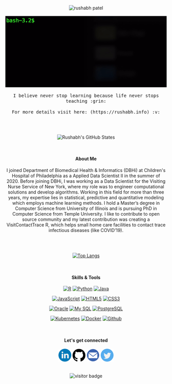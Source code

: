 <p align="center"> 
  <img src="https://github.com/rushabh31/rushabh31.github.io/blob/build/src/assests/images/rushabh-img.png" alt="rushabh patel" width="16%">
  <br><br> 
  <samp>
    <img align="center" src="https://github.com/rushabh31/rushabh31/blob/master/assets/welcome.gif" alt="rushabh patel">
    <br><br>
    I believe never stop learning because life never stops teaching :grin: 
    <br><br> 
     For more details visit here: (https://rushabh.info) :v:
  </samp>  
</p>

<br><br>

<div align="center">

![Rushabh's GitHub States](https://github-readme-stats.vercel.app/api?username=rushabh31&show_icons=true&theme=dark)

</div>

<br>

<div align="center">

#### About Me

<p>
I joined Department of Biomedical Health & Informatics (DBHi) at Children's Hospital of Philadelphia as a Applied Data Scientist II in the summer of 2020. Before joining DBHi, I was working as a Data Scientist for the Visiting Nurse Service of New York, where my role was to engineer computational solutions and develop algorithms. Working in this field for more than three years, my expertise lies in statistical, predictive and quantitative modeling which employs machine learning methods. I hold a Master’s degree in Computer Science from University of Illinois and is pursuing PhD in Computer Science from Temple University. I like to contribute to open source community and my latest contribution was creating a VisitContactTrace R, which helps small home care facilities to contact trace infectious diseases (like COVID’19).</p>

<br>
<br>

[![Top Langs](https://github-readme-stats.vercel.app/api/top-langs/?username=rushabh31&theme=dark&hide_langs_below=1)](https://github.com/anuraghazra/github-readme-stats)

</div>
<br>

<div align="center">
<!-- <samp> -->

#### Skills & Tools


[![R](https://img.shields.io/badge/R-457b9d?style=for-the-badge&labelColor=black&logo=R&logoColor=blue&link=https://github.com/rushabh31)](https://github.com/rushabh31)
[![Python](https://img.shields.io/badge/Python-376D9C?style=for-the-badge&labelColor=F3CB47&logo=python&logoColor=white&link=https://github.com/rushabh31)](https://github.com/rushabh31) 
[![Java](https://img.shields.io/badge/Java-2B738B?style=for-the-badge&labelColor=fa7f11&logo=java&logoColor=white&link=https://github.com/rushabh31)](https://github.com/rushabh31)



[![JavaScript](https://img.shields.io/badge/JavaScript-e3b500?style=for-the-badge&labelColor=F4D148&logo=javascript&logoColor=white&link=https://github.com/devsmranjan)](https://github.com/rushabh31) 
[![HTML5](https://img.shields.io/badge/HTML5-E85E34?style=for-the-badge&labelColor=ff8a63&logo=html5&logoColor=white&link=https://github.com/rushabh31)](https://github.com/rushabh31) [![CSS3](https://img.shields.io/badge/CSS3-206DB5?style=for-the-badge&labelColor=3FA4D9&logo=css3&logoColor=white&link=https://github.com/rushabh31)](https://github.com/rushabh31)

[![Oracle](https://img.shields.io/badge/Oracle-SQL-32648D?style=for-the-badge&labelColor=4b8dc4&logo=sql&logoColor=white&link=https://github.com/rushabh31)](https://github.com/rushabh31)
[![My SQL](https://img.shields.io/badge/My%20SQL-DD8B38?style=for-the-badge&labelColor=205F87&logo=mysql&logoColor=white&link=https://github.com/rushabh31)](https://github.com/rushabh31) [![PostgreSQL](https://img.shields.io/badge/PostgreSQL-32648D?style=for-the-badge&labelColor=4b8dc4&logo=postgresql&logoColor=white&link=https://github.com/rushabh31)](https://github.com/rushabh31)

[![Kubernetes](https://img.shields.io/badge/Kubernetes-4081ED?style=for-the-badge&labelColor=F1B843&logo=kubernetes&logoColor=white&link=https://github.com/rushabh31)](https://github.com/rushabh31)
[![Docker](https://img.shields.io/badge/Docker-368DAF?style=for-the-badge&labelColor=3598E6&logo=docker&logoColor=white&link=https://github.com/rushabh31)](https://github.com/devsmranjan) 
[![Github](https://img.shields.io/badge/GitHub-201E1E?style=for-the-badge&labelColor=4d4d4d&logo=github&logoColor=white&link=https://github.com/rushabh31)](https://github.com/rushabh31)



</div>


<br/>

<div align="center">

#### Let's get connected

<a href="https://www.linkedin.com/in/rushabhpatel5"><img src="https://github.com/rushabh31/rushabh31/blob/master/assets/linkedin.png" width="40" /></a>
<a href="https://github.com/rushabh31"><img src="https://github.com/rushabh31/rushabh31/blob/master/assets/github-logo.png" width="40" /></a>
<a href="mailto:rushabh.patel5@gmail.com"><img src="https://github.com/rushabh31/rushabh31/blob/master/assets/gmail.png" width="40" /></a>
<a href="https://twitter.com/rushabhpatel5"><img src="https://github.com/rushabh31/rushabh31/blob/master/assets/twitter.png" width="40" /></a>



</div>

<br/>


<center>
<img align="center" src="https://visitor-badge.laobi.icu/badge?page_id=rushabh31" alt="visitor badge"/>
</center>
